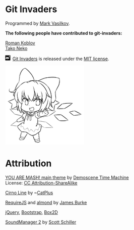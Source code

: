 # Git Invaders

Programmed by [Mark Vasilkov][1].

[1]: http://careers.stackoverflow.com/mvasilkov

**The following people have contributed to git-invaders:**

[Roman Koblov][2]  
[Tako Neko][3]

[2]: https://plus.google.com/114094577943569170264/about
[3]: https://plus.google.com/113690690830728494218/about

![](https://raw.githubusercontent.com/mvasilkov/animuchan_static/gh-pages/game-off-2012/media/icon.png) [Git Invaders](http://animuchan.net/git-invaders/) is released under the [MIT license][4].

[4]: https://raw.githubusercontent.com/mvasilkov/animuchan_static/gh-pages/game-off-2012/MIT-LICENSE.txt

![](https://raw.githubusercontent.com/mvasilkov/animuchan_static/gh-pages/game-off-2012/media/baka.png)

# Attribution

[YOU ARE MASH! main theme][5] by [Demoscene Time Machine][6]  
License: [CC Attribution-ShareAlike][7]

[5]: http://soundcloud.com/demoscenetimemachine/demoscene-time-machine-you-are
[6]: http://soundcloud.com/demoscenetimemachine
[7]: http://creativecommons.org/licenses/by-sa/3.0/

[Cirno Line][9] by ~[CatPlus][8]

[9]: http://catplus.deviantart.com/art/Cirno-Line-203976368
[8]: http://catplus.deviantart.com/

[RequireJS][10] and [almond][11] by [James Burke][12]

[10]: http://requirejs.org/
[11]: https://github.com/jrburke/almond
[12]: https://github.com/jrburke

[jQuery][13], [Bootstrap][14], [Box2D][15]

[13]: http://jquery.com/
[14]: http://twitter.github.com/bootstrap/
[15]: http://box2d.org/

[SoundManager 2][16] by [Scott Schiller][17]

[16]: http://www.schillmania.com/projects/soundmanager2/
[17]: https://github.com/scottschiller
